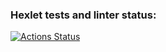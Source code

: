 ### Hexlet tests and linter status:
[![Actions Status](https://github.com/svntmr/python-project-lvl4/workflows/hexlet-check/badge.svg)](https://github.com/svntmr/python-project-lvl4/actions)